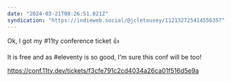 ```yaml
---
date: "2024-03-21T08:26:51.021Z"
syndication: "https://indieweb.social/@jcletousey/112132725414556357"
---
```

Ok, I got my #11ty conference ticket 👍 

It is free and as #eleventy is so good, I'm sure this conf will be too!

https://conf.11ty.dev/tickets/f3cfe791c2cd4034a26ca01f516d5e9a